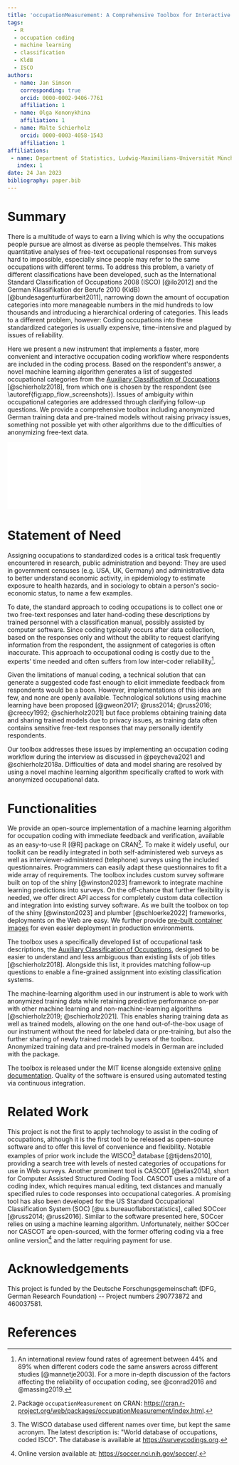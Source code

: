 ```yaml
---
title: 'occupationMeasurement: A Comprehensive Toolbox for Interactive Occupation Coding in Surveys'
tags:
  - R
  - occupation coding
  - machine learning
  - classification
  - KldB
  - ISCO
authors:
  - name: Jan Simson
    corresponding: true
    orcid: 0000-0002-9406-7761
    affiliation: 1
  - name: Olga Kononykhina
    affiliation: 1
  - name: Malte Schierholz
    orcid: 0000-0003-4058-1543
    affiliation: 1
affiliations:
 - name: Department of Statistics, Ludwig-Maximilians-Universität München, Germany
   index: 1
date: 24 Jan 2023
bibliography: paper.bib
---
```


# Summary

There is a multitude of ways to earn a living which is why the occupations people pursue are almost as diverse as people themselves. This makes quantitative analyses of free-text occupational responses from surveys hard to impossible, especially since people may refer to the same occupations with different terms. To address this problem, a variety of different classifications have been developed, such as the International Standard Classification of Occupations 2008 (ISCO) [@ilo2012] and the German Klassifikation der Berufe 2010 (KldB) [@bundesagenturfürarbeit2011], narrowing down the amount of occupation categories into more manageable numbers in the mid hundreds to low thousands and introducing a hierarchical ordering of categories. This leads to a different problem, however: Coding occupations into these standardized categories is usually expensive, time-intensive and plagued by issues of reliability.

Here we present a new instrument that implements a faster, more convenient and interactive occupation coding workflow where respondents are included in the coding process. Based on the respondent's answer, a novel machine learning algorithm generates a list of suggested occupational categories from the [Auxiliary Classification of Occupations](https://github.com/occupationMeasurement/auxiliary-classification) [@schierholz2018], from which one is chosen by the respondent (see \autoref{fig:app_flow_screenshots}). Issues of ambiguity within occupational categories are addressed through clarifying follow-up questions. We provide a comprehensive toolbox including anonymized German training data and pre-trained models without raising privacy issues, something not possible yet with other algorithms due to the difficulties of anonymizing free-text data.

![**Typical flow of the interactive application.** 1. A respondent provides a free text response describing her occupation. 2. The machine learning model then generates a list of suggested categories, from which the respondent will select one. 3. As a result, the associated occupational category codes from both the German KldB-2010 and the international ISCO-08 are returned. \label{fig:app_flow_screenshots}](./occupationMeasurement-figure.pdf)

# Statement of Need

Assigning occupations to standardized codes is a critical task frequently encountered in research, public administration and beyond: They are used in government censuses (e.g. USA, UK, Germany) and administrative data to better understand economic activity, in epidemiology to estimate exposure to health hazards, and in sociology to obtain a person's socio-economic status, to name a few examples.

To date, the standard approach to coding occupations is to collect one or two free-text responses and later hand-coding these descriptions by trained personnel with a classification manual, possibly assisted by computer software. Since coding typically occurs after data collection, based on the responses only and without the ability to request clarifying information from the respondent, the assignment of categories is often inaccurate. This approach to occupational coding is costly due to the experts' time needed and often suffers from low inter-coder reliability[^1].

Given the limitations of manual coding, a technical solution that can generate a suggested code fast enough to elicit immediate feedback from respondents would be a boon. However, implementations of this idea are few, and none are openly available. Technological solutions using machine learning have been proposed [@gweon2017; @russ2014; @russ2016; @creecy1992; @schierholz2021] but face problems obtaining training data and sharing trained models due to privacy issues, as training data often contains sensitive free-text responses that may personally identify respondents.

Our toolbox addresses these issues by implementing an occupation coding workflow during the interview as discussed in @peycheva2021 and @schierholz2018a. Difficulties of data and model sharing are resolved by using a novel machine learning algorithm specifically crafted to work with anonymized occupational data.

[^1]: An international review found rates of agreement between 44% and 89% when different coders code the same answers across different studies [@mannetje2003]. For a more in-depth discussion of the factors affecting the reliability of occupation coding, see @conrad2016 and @massing2019.

# Functionalities

We provide an open-source implementation of a machine learning algorithm for occupation coding with immediate feedback and verification, available as an easy-to-use R [@R] package on CRAN[^2]. To make it widely useful, our toolkit can be readily integrated in both self-administered web surveys as well as interviewer-administered (telephone) surveys using the included questionnaires. Programmers can easily adapt these questionnaires to fit a wide array of requirements. The toolbox includes custom survey software built on top of the shiny [@winston2023] framework to integrate machine learning predictions into surveys. On the off-chance that further flexibility is needed, we offer direct API access for completely custom data collection and integration into existing survey software. As we built the toolbox on top of the shiny [@winston2023] and plumber [@schloerke2022] frameworks, deployments on the Web are easy. We further provide [pre-built container images](https://github.com/orgs/occupationMeasurement/packages?repo_name=occupationMeasurement) for even easier deployment in production environments.

The toolbox uses a specifically developed list of occupational task descriptions, the [Auxiliary Classification of Occupations](https://github.com/occupationMeasurement/auxiliary-classification), designed to be easier to understand and less ambiguous than existing lists of job titles [@schierholz2018]. Alongside this list, it provides matching follow-up questions to enable a fine-grained assignment into existing classification systems.

The machine-learning algorithm used in our instrument is able to work with anonymized training data while retaining predictive performance on-par with other machine learning and non-machine-learning algorithms [@schierholz2019; @schierholz2021]. This enables sharing training data as well as trained models, allowing on the one hand out-of-the-box usage of our instrument without the need for labeled data or pre-training, but also the further sharing of newly trained models by users of the toolbox. Anonymized training data and pre-trained models in German are included with the package.

The toolbox is released under the MIT license alongside extensive [online documentation](https://occupationMeasurement.github.io/occupationMeasurement). Quality of the software is ensured using automated testing via continuous integration.

[^2]: Package `occupationMeasurement` on CRAN: <https://cran.r-project.org/web/packages/occupationMeasurement/index.html>.

# Related Work

This project is not the first to apply technology to assist in the coding of occupations, although it is the first tool to be released as open-source software and to offer this level of convenience and flexibility. Notable examples of prior work include the WISCO[^3] database [@tijdens2010], providing a search tree with levels of nested categories of occupations for use in Web surveys. Another prominent tool is CASCOT [@elias2014], short for Computer Assisted Structured Coding Tool. CASCOT uses a mixture of a coding index, which requires manual editing, text distances and manually specified rules to code responses into occupational categories. A promising tool has also been developed for the US Standard Occupational Classification System (SOC) [@u.s.bureauoflaborstatistics], called SOCcer [@russ2014; @russ2016]. Similar to the software presented here, SOCcer relies on using a machine learning algorithm. Unfortunately, neither SOCcer nor CASCOT are open-sourced, with the former offering coding via a free online version[^4] and the latter requiring payment for use.

[^3]: The WISCO database used different names over time, but kept the same acronym. The latest description is: "World database of occupations, coded ISCO". The database is available at <https://surveycodings.org>.

[^4]: Online version available at: <https://soccer.nci.nih.gov/soccer/>.

# Acknowledgements

This project is funded by the Deutsche Forschungsgemeinschaft (DFG, German Research Foundation) -- Project numbers 290773872 and 460037581.

# References
